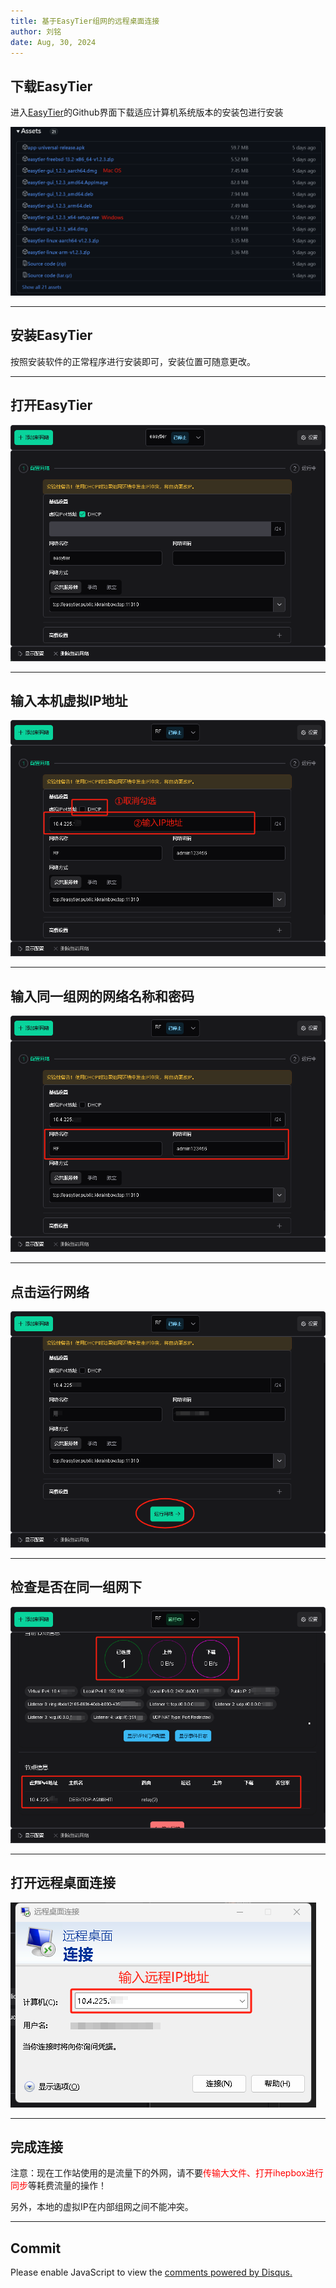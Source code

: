 ```yaml
---
title: 基于EasyTier组网的远程桌面连接
author: 刘铭
date: Aug, 30, 2024
---
```


## 下载EasyTier

进入[EasyTier](https://github.com/EasyTier/EasyTier/releases)的Github界面下载适应计算机系统版本的安装包进行安装

![Download](EasyTier_Download.png)

----

## 安装EasyTier

按照安装软件的正常程序进行安装即可，安装位置可随意更改。

----

## 打开EasyTier

![EasyTier GUI](EasyTier_GUI.png)

----

## 输入本机虚拟IP地址

![更改IP地址](Input_IP.png)

----

## 输入同一组网的网络名称和密码

![同一组网账号密码](EasyTier_Password.png)

----

## 点击运行网络

![Start](EasyTier_Start.png)

----

## 检查是否在同一组网下

![Check](EasyTier_Check.png)  

----

## 打开远程桌面连接

![Remote Desktop Connect](RDC.png)

----

## 完成连接

注意：现在工作站使用的是流量下的外网，请不要<span style="color:red">传输大文件、打开ihepbox进行同步</span>等耗费流量的操作！

另外，本地的虚拟IP在内部组网之间不能冲突。

----

## Commit


<div id="disqus_thread"></div>
<script>

    var disqus_config = function () {
        // Replace PAGE_URL with your page's canonical URL variable
        this.page.url = "https://iuming.github.io/slides/20240830/BasedEasyTierRemoteDesktopConnect.html";  
        
        // Replace PAGE_IDENTIFIER with your page's unique identifier variable
        this.page.identifier = BasedEasyTierRemoteDesktopConnect; 
    };
    
    (function() {  // REQUIRED CONFIGURATION VARIABLE: EDIT THE SHORTNAME BELOW
        var d = document, s = d.createElement('script');
        
        // IMPORTANT: Replace EXAMPLE with your forum shortname!
        s.src = 'https://EXAMPLE.disqus.com/embed.js';
        
        s.setAttribute('data-timestamp', +new Date());
        (d.head || d.body).appendChild(s);
    })();
</script>
<noscript>
    Please enable JavaScript to view the 
    <a href="https://disqus.com/?ref_noscript" rel="nofollow">
        comments powered by Disqus.
    </a>
</noscript>